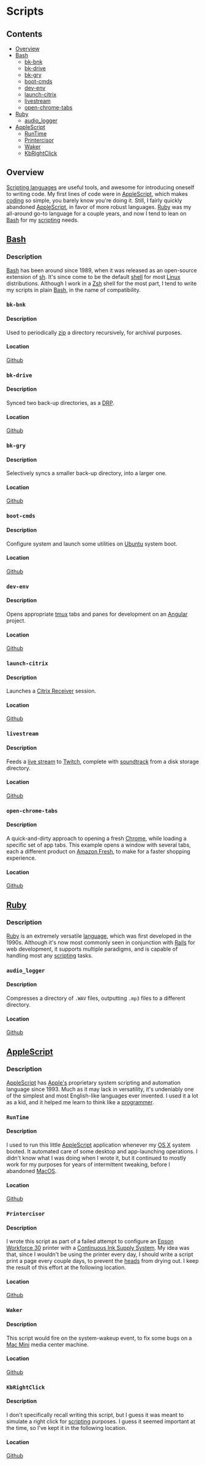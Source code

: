 # Scripts

## Contents
- [Overview](#overview)
- [Bash](#bash)
  - [bk-bnk](#bk-bnk)
  - [bk-drive](#bk-drive)
  - [bk-gry](#bk-gry)
  - [boot-cmds](#boot-cmds)
  - [dev-env](#dev-env)
  - [launch-citrix](#launch-citrix)
  - [livestream](#livestream)
  - [open-chrome-tabs](#open-chrome-tabs)
- [Ruby](#ruby)
  - [audio_logger](#audio_logger)
- [AppleScript](#applescript)
  - [RunTime](#runtime)
  - [Printercisor](#printercisor)
  - [Waker](#waker)
  - [KbRightClick](#kbrightclick)

## Overview
[Scripting languages](https://en.wikipedia.org/wiki/Scripting_language) are useful tools, and awesome for introducing oneself to writing code. My first lines of code were in [AppleScript](https://en.wikipedia.org/wiki/AppleScript), which makes [coding](https://en.wikipedia.org/wiki/Computer_programming) so simple, you barely know you're doing it. Still, I fairly quickly abandoned [AppleScript](https://en.wikipedia.org/wiki/AppleScript), in favor of more robust languages. [Ruby](https://www.ruby-lang.org/en/) was my all-around go-to language for a couple years, and now I tend to lean on [Bash](https://www.gnu.org/software/bash/) for my [scripting](https://en.wikipedia.org/wiki/Scripting_language) needs.

## [Bash](https://www.gnu.org/software/bash/)

### Description
[Bash](https://www.gnu.org/software/bash/) has been around since 1989, when it was released as an open-source extension of [sh](https://en.wikipedia.org/wiki/Shell_script). It's since come to be the default [shell](https://en.wikipedia.org/wiki/Shell_(computing)) for most [Linux](https://www.linux.org/) distributions. Although I work in a [Zsh](https://en.wikipedia.org/wiki/Z_shell) shell for the most part, I tend to write my scripts in plain [Bash](https://www.gnu.org/software/bash/), in the name of compatibility.

### `bk-bnk`

#### Description
Used to periodically [zip](https://en.wikipedia.org/wiki/Zip_(file_format)) a directory recursively, for archival purposes.

#### Location
[Github](https://github.com/efournier92/Notes/blob/master/Windows/Fonts/DejaVuSansMonoForPowerline.ttf)

### `bk-drive`

#### Description
Synced two back-up directories, as a [DRP](https://en.wikipedia.org/wiki/Disaster_recovery_and_business_continuity_auditing#Disaster_recovery_plan).

#### Location
[Github](https://github.com/efournier92/Notes/blob/master/Scripts/Bash/.bk-drive.bash)

### `bk-gry`

#### Description
Selectively syncs a smaller back-up directory, into a larger one.

#### Location
[Github](https://github.com/efournier92/Notes/blob/master/Scripts/Bash/.bk-gry.bash)

### `boot-cmds`

#### Description
Configure system and launch some utilities on [Ubuntu](https://ubuntu.com/) system boot.

#### Location
[Github](
https://github.com/efournier92/Notes/blob/master/Scripts/Bash/.boot-cmds.bash)

### `dev-env`

#### Description
Opens appropriate [tmux](https://github.com/tmux/tmux/wiki) tabs and panes for development on an [Angular](https://angular.io/) project.

#### Location
[Github](https://github.com/efournier92/Notes/blob/master/Scripts/Bash/.dev-env.bash)

### `launch-citrix`

#### Description
Launches a [Citrix Receiver](https://en.wikipedia.org/wiki/Citrix_Receiver) session.

#### Location
[Github](https://github.com/efournier92/Notes/blob/master/Scripts/Bash/.launch-citrix.bash)

### `livestream`

#### Description
Feeds a [live stream](https://en.wikipedia.org/wiki/Live_streaming) to [Twitch](https://www.twitch.tv/), complete with [soundtrack](https://en.wikipedia.org/wiki/Soundtrack) from a disk storage directory.

#### Location
[Github](https://github.com/efournier92/Notes/blob/master/Scripts/Bash/.livestream.bash)

### `open-chrome-tabs`

#### Description
A quick-and-dirty approach to opening a fresh [Chrome](https://www.google.com/chrome/), while loading a specific set of app tabs. This example opens a window with several tabs, each a different product on [Amazon Fresh](https://www.amazon.com/AmazonFresh), to make for a faster shopping experience.

#### Location
[Github](https://github.com/efournier92/Notes/blob/master/Scripts/Bash/.open-chrome-tabs)

## [Ruby](https://www.ruby-lang.org/en/)

### Description
[Ruby](https://www.ruby-lang.org/en/) is an extremely versatile [language](https://en.wikipedia.org/wiki/Programming_language), which was first developed in the 1990s. Although it's now most commonly seen in conjunction with [Rails](https://rubyonrails.org/) for web development, it supports multiple paradigms, and is capable of handling most any [scripting](https://en.wikipedia.org/wiki/Scripting_language) tasks.

### `audio_logger`

#### Description
Compresses a directory of `.WAV` files, outputting `.mp3` files to a different directory.

#### Location
[Github](https://github.com/efournier92/Notes/blob/master/Scripts/Ruby/audio_logger.rb)

## [AppleScript](https://en.wikipedia.org/wiki/AppleScript)

### Description
[AppleScript](https://en.wikipedia.org/wiki/AppleScript) has [Apple's](https://www.apple.com/) proprietary system scripting and automation language since 1993. Much as it may lack in versatility, it's undeniably one of the simplest and most English-like languages ever invented. I used it a lot as a kid, and it helped me learn to think like a [programmer](https://en.wikipedia.org/wiki/Programmer).

### `RunTime`

#### Description
I used to run this little [AppleScript](https://en.wikipedia.org/wiki/AppleScript) application whenever my [OS X](https://en.wikipedia.org/wiki/MacOS) system booted. It automated care of some desktop and app-launching operations. I didn't know what I was doing when I wrote it, but it continued to mostly work for my purposes for years of intermittent tweaking, before I abandoned [MacOS](https://en.wikipedia.org/wiki/MacOS).

#### Location
[Github](https://github.com/efournier92/Notes/blob/master/Scripts/AppleScript/RunTime.scpt)

### `Printercisor`

#### Description
I wrote this script as part of a failed attempt to configure an [Epson Workforce 30](https://files.support.epson.com/pdf/wf30__/wf30__qg.pdf) printer with a [Continuous Ink Supply System](https://en.wikipedia.org/wiki/Continuous_ink_system). My idea was that, since I wouldn't be using the printer every day, I should write a script print a page every couple days, to prevent the [heads](https://en.wikipedia.org/wiki/Inkjet_printing#Disposable_head) from drying out. I keep the result of this effort at the following location.

#### Location
[Github](https://github.com/efournier92/Notes/blob/master/Scripts/AppleScript/Printercisor)

### `Waker`

#### Description
This script would fire on the system-wakeup event, to fix some bugs on a [Mac Mini](https://en.wikipedia.org/wiki/Mac_Mini#2nd_generation_(Intel-based,_2006-2009)) media center machine.

#### Location
[Github](https://github.com/efournier92/Notes/blob/master/Scripts/AppleScript/Waker.scpt)

### `KbRightClick`

#### Description
I don't specifically recall writing this script, but I guess it was meant to simulate a right click for [scripting](https://en.wikipedia.org/wiki/Scripting_language) purposes. I guess it seemed important at the time, so I've kept it in the following location.

#### Location
[Github](https://github.com/efournier92/Notes/blob/master/Scripts/AppleScript/KbRightClick/)

